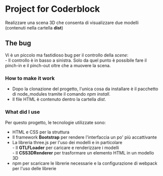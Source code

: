 # Project for Coderblock

Realizzare una scena 3D che consenta di visualizzare due modelli (contenuti nella cartella <strong>dist</strong>)

## The bug

Vi è un piccolo ma fastidioso bug per il controllo della <i>scene</i>: <br>
    - Il controllo è in basso a sinistra. Solo da quel punto è possibile fare il pinch-in e il pinch-out oltre che a muovere la scena.

### How to make it work

- Dopo la clonazione del progetto, l'unica cosa da installare è il pacchetto di node_modules tramite il comando <i>npm install</i>.
- Il file HTML è contenuto dentro la cartella <i>dist</i>.

### What did I use

Per questo progetto, le tecnologie utilizzate sono:
<ul>

<li>
    HTML e CSS per la struttura
</li>
<li>
    Il framework <strong>Bootstrap</strong> per rendere l'interfaccia un po' più accattivante
</li>
<li>
    La libreria three.js per l'uso dei modelli e in particolare <br>
        - Il <strong>GTLFLoader</strong> per caricare e renderizzare i modelli <br>
        - Il <strong>CSS3DRenderer</strong> per trasformare un elemento HTML in un modello 3D <br>
</li>
<li>
    npm per scaricare le librerie necessarie e la configurazione di webpack per l'uso delle librerie
</li>

</ul>